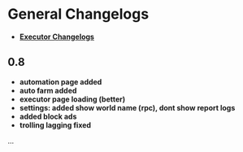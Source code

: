 # General Changelogs
- **[Executor Changelogs](api/changelogs.md)**

## 0.8 
- **automation page added**
- **auto farm added**
- **executor page loading (better)**
- **settings: added show world name (rpc), dont show report logs**
- **added block ads**
- **trolling lagging fixed**

...
